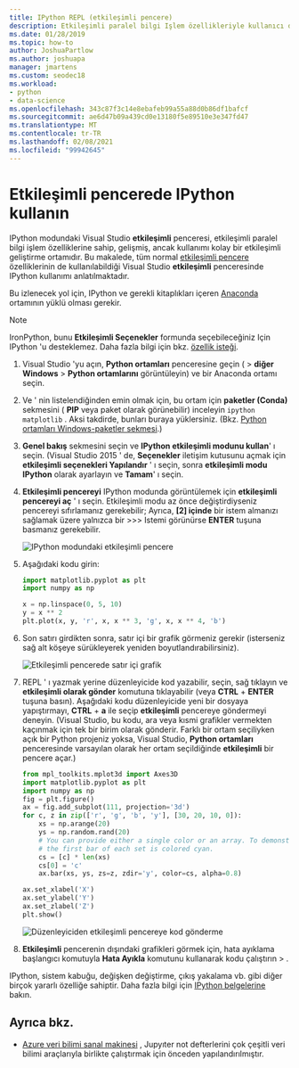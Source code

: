 ```yaml
---
title: IPython REPL (etkileşimli pencere)
description: Etkileşimli paralel bilgi Işlem özellikleriyle kullanıcı dostu etkileşimli bir geliştirme ortamı için, IPython modunda Visual Studio etkileşimli penceresini kullanın.
ms.date: 01/28/2019
ms.topic: how-to
author: JoshuaPartlow
ms.author: joshuapa
manager: jmartens
ms.custom: seodec18
ms.workload:
- python
- data-science
ms.openlocfilehash: 343c87f3c14e8ebafeb99a55a88d0b86df1bafcf
ms.sourcegitcommit: ae6d47b09a439cd0e13180f5e89510e3e347fd47
ms.translationtype: MT
ms.contentlocale: tr-TR
ms.lasthandoff: 02/08/2021
ms.locfileid: "99942645"
---
```

# <a name="use-ipython-in-the-interactive-window"></a>Etkileşimli pencerede IPython kullanın

IPython modundaki Visual Studio **etkileşimli** penceresi, etkileşimli paralel bilgi işlem özelliklerine sahip, gelişmiş, ancak kullanımı kolay bir etkileşimli geliştirme ortamıdır. Bu makalede, tüm normal [etkileşimli pencere](python-interactive-repl-in-visual-studio.md) özelliklerinin de kullanılabildiği Visual Studio **etkileşimli** penceresinde IPython kullanımı anlatılmaktadır.

Bu izlenecek yol için, IPython ve gerekli kitaplıkları içeren [Anaconda](https://www.continuum.io) ortamının yüklü olması gerekir.

> [!Note]
> IronPython, bunu **Etkileşimli Seçenekler** formunda seçebileceğiniz Için IPython 'u desteklemez. Daha fazla bilgi için bkz. [özellik isteği](https://github.com/Microsoft/PTVS/issues/84).

1. Visual Studio 'yu açın, **Python ortamları** penceresine geçin (  >  **diğer Windows**  >  **Python ortamlarını** görüntüleyin) ve bir Anaconda ortamı seçin.

2. Ve ' nin listelendiğinden emin olmak için, bu ortam için **paketler (Conda)** sekmesini ( **PIP** veya paket olarak görünebilir) inceleyin `ipython` `matplotlib` . Aksi takdirde, bunları buraya yüklersiniz. (Bkz. [Python ortamları Windows-paketler sekmesi](python-environments-window-tab-reference.md).)

3. **Genel bakış** sekmesini seçin ve **IPython etkileşimli modunu kullan**' ı seçin. (Visual Studio 2015 ' de, **Seçenekler** iletişim kutusunu açmak için **etkileşimli seçenekleri Yapılandır** ' ı seçin, sonra **etkileşimli modu** **IPython** olarak ayarlayın ve **Tamam**' ı seçin.

4. **Etkileşimli pencereyi** IPython modunda görüntülemek için **etkileşimli pencereyi aç** ' ı seçin. Etkileşimli modu az önce değiştirdiyseniz pencereyi sıfırlamanız gerekebilir; Ayrıca, **[2] içinde** bir istem almanızı sağlamak üzere yalnızca bir >>> Istemi görünürse **ENTER** tuşuna basmanız gerekebilir.

    ![IPython modundaki etkileşimli pencere](media/ipython-repl-03.png)

5. Aşağıdaki kodu girin:

   ```python
   import matplotlib.pyplot as plt
   import numpy as np

   x = np.linspace(0, 5, 10)
   y = x ** 2
   plt.plot(x, y, 'r', x, x ** 3, 'g', x, x ** 4, 'b')
   ```

6. Son satırı girdikten sonra, satır içi bir grafik görmeniz gerekir (isterseniz sağ alt köşeye sürükleyerek yeniden boyutlandırabilirsiniz).

    ![Etkileşimli pencerede satır içi grafik](media/ipython-repl-04.png)

7. REPL ' ı yazmak yerine düzenleyicide kod yazabilir, seçin, sağ tıklayın ve **etkileşimli olarak gönder** komutuna tıklayabilir (veya **CTRL** + **ENTER** tuşuna basın). Aşağıdaki kodu düzenleyicide yeni bir dosyaya yapıştırmayı, **CTRL** + **a** ile seçip **etkileşimli** pencereye göndermeyi deneyin. (Visual Studio, bu kodu, ara veya kısmi grafikler vermekten kaçınmak için tek bir birim olarak gönderir. Farklı bir ortam seçiliyken açık bir Python projeniz yoksa, Visual Studio, **Python ortamları** penceresinde varsayılan olarak her ortam seçildiğinde **etkileşimli** bir pencere açar.)

    ```python
    from mpl_toolkits.mplot3d import Axes3D
    import matplotlib.pyplot as plt
    import numpy as np
    fig = plt.figure()
    ax = fig.add_subplot(111, projection='3d')
    for c, z in zip(['r', 'g', 'b', 'y'], [30, 20, 10, 0]):
        xs = np.arange(20)
        ys = np.random.rand(20)
        # You can provide either a single color or an array. To demonstrate this,
        # the first bar of each set is colored cyan.
        cs = [c] * len(xs)
        cs[0] = 'c'
        ax.bar(xs, ys, zs=z, zdir='y', color=cs, alpha=0.8)

    ax.set_xlabel('X')
    ax.set_ylabel('Y')
    ax.set_zlabel('Z')
    plt.show()
    ```

    ![Düzenleyiciden etkileşimli pencereye kod gönderme](media/ipython-repl-05.png)

8. **Etkileşimli** pencerenin dışındaki grafikleri görmek için, hata ayıklama başlangıcı komutuyla **Hata Ayıkla** komutunu kullanarak kodu çalıştırın  >   .

IPython, sistem kabuğu, değişken değiştirme, çıkış yakalama vb. gibi diğer birçok yararlı özelliğe sahiptir. Daha fazla bilgi için [IPython belgelerine](https://ipython.org/documentation.html) bakın.

## <a name="see-also"></a>Ayrıca bkz.

- [Azure veri bilimi sanal makinesi](/azure/machine-learning/data-science-virtual-machine/overview) , Jupyıter not defterlerini çok çeşitli veri bilimi araçlarıyla birlikte çalıştırmak için önceden yapılandırılmıştır.
